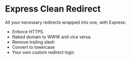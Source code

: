 # Express Clean Redirect

All your necessary redirects wrapped into one, with Express:
 
* Enforce HTTPS.
* Naked domain to WWW and vice versa.
* Remove trailing slash
* Convert to lowercase
* Your own custom redirect logic

